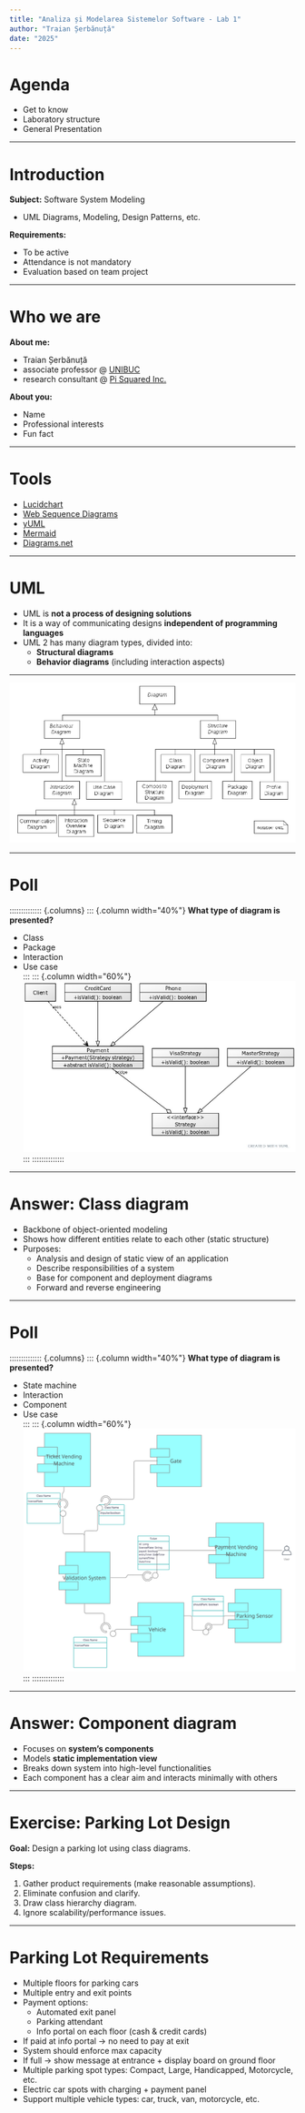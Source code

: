```yaml
---
title: "Analiza și Modelarea Sistemelor Software - Lab 1"
author: "Traian Șerbănuță"
date: "2025"
---
```


# Agenda

- Get to know
- Laboratory structure
- General Presentation

---

# Introduction

**Subject:** Software System Modeling  

- UML Diagrams, Modeling, Design Patterns, etc.

**Requirements:**  

- To be active  
- Attendance is not mandatory  
- Evaluation based on team project  

---

# Who we are

**About me:**  

- Traian Șerbănuță
- associate professor @ [UNIBUC](https://cs.unibuc.ro/~tserbanuta)
- research consultant @ [Pi Squared Inc.](https://pi2.network/)

**About you:**  

- Name  
- Professional interests  
- Fun fact  

---

# Tools

- [Lucidchart](https://www.lucidchart.com/)  
- [Web Sequence Diagrams](https://www.websequencediagrams.com/)  
- [yUML](https://yuml.me/)  
- [Mermaid](https://mermaid-js.github.io/)  
- [Diagrams.net](https://app.diagrams.net/)  

---

# UML

- UML is **not a process of designing solutions**  
- It is a way of communicating designs **independent of programming languages**  
- UML 2 has many diagram types, divided into:  
  - **Structural diagrams**  
  - **Behavior diagrams** (including interaction aspects)  

---

![Types of diagrams in UML](images/slide7_img3.png)

---

# Poll

:::::::::::::: {.columns}
::: {.column width="40%"}
**What type of diagram is presented?**  

- Class  
- Package  
- Interaction  
- Use case  
:::
::: {.column width="60%"}
![????](images/slide8_img4.jpg)
:::
::::::::::::::

---

# **Answer:** Class diagram  

- Backbone of object-oriented modeling  
- Shows how different entities relate to each other (static structure)  
- Purposes:  
  - Analysis and design of static view of an application  
  - Describe responsibilities of a system  
  - Base for component and deployment diagrams  
  - Forward and reverse engineering  

---

# Poll

:::::::::::::: {.columns}
::: {.column width="40%"}
**What type of diagram is presented?**  

- State machine  
- Interaction  
- Component  
- Use case  
:::
::: {.column width="60%"}
![????](images/slide10_img4.png)
:::
::::::::::::::

---

# **Answer:** Component diagram  

- Focuses on **system’s components**  
- Models **static implementation view**  
- Breaks down system into high-level functionalities  
- Each component has a clear aim and interacts minimally with others  

---

# Exercise: Parking Lot Design

**Goal:** Design a parking lot using class diagrams.  

**Steps:**  

1. Gather product requirements (make reasonable assumptions).  
2. Eliminate confusion and clarify.  
3. Draw class hierarchy diagram.  
4. Ignore scalability/performance issues.  

---

# Parking Lot Requirements

- Multiple floors for parking cars  
- Multiple entry and exit points  
- Payment options:  
  - Automated exit panel  
  - Parking attendant  
  - Info portal on each floor (cash & credit cards)  
- If paid at info portal → no need to pay at exit  
- System should enforce max capacity  
- If full → show message at entrance + display board on ground floor  
- Multiple parking spot types: Compact, Large, Handicapped, Motorcycle, etc.  
- Electric car spots with charging + payment panel  
- Support multiple vehicle types: car, truck, van, motorcycle, etc.  
